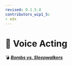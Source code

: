 ```yaml
---
revised: 0.1.5.8
contributors_wip1_5:
- edx
---
```


# 📁 Voice Acting

💣 ***[Bombs vs. Sleepwalkers](/README.md)***
